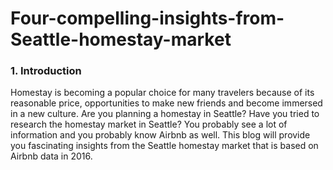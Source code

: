 # Four-compelling-insights-from-Seattle-homestay-market

### 1. Introduction
Homestay is becoming a popular choice for many travelers because of its reasonable price, opportunities to make new friends and become immersed in a new culture. Are you planning a homestay in Seattle? Have you tried to research the homestay market in Seattle? You probably see a lot of information and you probably know Airbnb as well. This blog will provide you fascinating insights from the Seattle homestay market that is based on Airbnb data in 2016.
